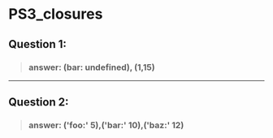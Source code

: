 # PS3_closures

## Question 1:

> ### answer: (bar: undefined), (1,15)
  ---------------- 

## Question 2:

> ### answer: ('foo:' 5),('bar:' 10),('baz:' 12)

